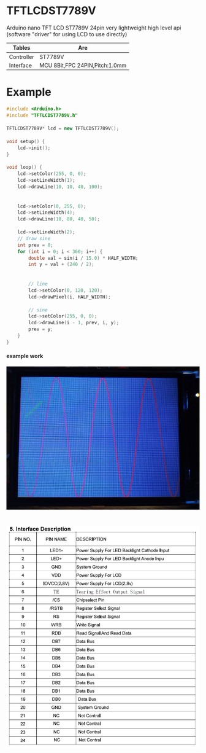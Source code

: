 # TFTLCDST7789V
Arduino nano TFT LCD ST7789V 24pin very lightweight high level api (software "driver" for using LCD to use directly)

| Tables        | Are           | 
| ------------- | -------------| 
| Controller      | ST7789V      | 
| Interface |MCU   8Bit,FPC 24PIN,Pitch:1.0mm| 


# Example
```cpp
#include <Arduino.h>
#include "TFTLCDST7789V.h"

TFTLCDST7789V* lcd = new TFTLCDST7789V();

void setup() {
    lcd->init();
}

void loop() {
    lcd->setColor(255, 0, 0);
    lcd->setLineWidth(1);
    lcd->drawLine(10, 10, 40, 100);


    lcd->setColor(0, 255, 0);
    lcd->setLineWidth(4);
    lcd->drawLine(10, 80, 40, 50);

    lcd->setLineWidth(2);
    // draw sine
    int prev = 0;
    for (int i = 0; i < 360; i++) {
        double val = sin(i / 15.0) * HALF_WIDTH;
        int y = val + (240 / 2);


        // line
        lcd->setColor(0, 120, 120);
        lcd->drawPixel(i, HALF_WIDTH);
        
        // sine
        lcd->setColor(255, 0, 0);
        lcd->drawLine(i - 1, prev, i, y);
        prev = y;
    }
}
```
#### example work
![](example.png)
#
![](pins.jpg)
# 
